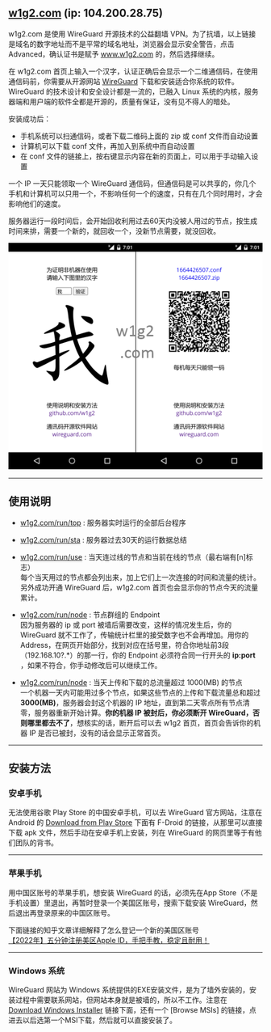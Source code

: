 <!---
- 👋 Hi, I’m @w1g2
- 👀 I’m interested in ...
- 🌱 I’m currently learning ...
- 💞️ I’m looking to collaborate on ...
- 📫 How to reach me ...


w1g2/w1g2 is a ✨ special ✨ repository because its `README.md` (this file) appears on your GitHub profile.
You can click the Preview link to take a look at your changes.
--->


[w1g2.com]: https://104.200.28.75 "w1g2.com"
[w1g2.com/run/top]: https://104.200.28.75/run/top "w1g2.com/run/top"
[w1g2.com/run/sta]: https://104.200.28.75/run/sta "w1g2.com/run/sta"
[w1g2.com/run/use]: https://104.200.28.75/run/use "w1g2.com/run/use"
[w1g2.com/run/node]: https://104.200.28.75/run/node "w1g2.com/run/node"
[wireguard]: https://wireguard.com/install "wireguard.com/install"

## [w1g2.com][] (ip: 104.200.28.75)
w1g2.com 是使用 WireGuard 开源技术的公益翻墙 VPN。为了抗墙，以上链接是域名的数字地址而不是平常的域名地址，浏览器会显示安全警告，点击 Advanced，确认证书是赋予 www.w1g2.com 的，然后选择继续。

在 w1g2.com 首页上输入一个汉字，认证正确后会显示一个二维通信码，在使用通信码前，你需要从开源网站 [WireGuard][] 下载和安装适合你系统的软件。 WireGuard 的技术设计和安全设计都是一流的，已融入 Linux 系统的内核，服务器端和用户端的软件全都是开源的，质量有保证，没有见不得人的暗处。

安装成功后：
* 手机系统可以扫通信码，或者下载二维码上面的 zip 或 conf 文件而自动设置
* 计算机可以下载 conf 文件，再加入到系统中而自动设置
* 在 conf 文件的链接上，按右键显示内容在新的页面上，可以用于手动输入设置

一个 IP 一天只能领取一个 WireGuard 通信码，但通信码是可以共享的，你几个手机和计算机可以只用一个，不影响任何一个的速度，只有在几个同时用时，才会影响他们的速度。

服务器运行一段时间后，会开始回收利用过去60天内没被人用过的节点，按生成时间来排，需要一个新的，就回收一个，没新节点需要，就没回收。

![w1g2](w1g2.png "w1g2.png")


---
## 使用说明
* [w1g2.com/run/top][] : 服务器实时运行的全部后台程序

* [w1g2.com/run/sta][] : 服务器过去30天的运行数据总结

* [w1g2.com/run/use][] : 当天连过线的节点和当前在线的节点（最右端有[n]标志） <br/>
每个当天用过的节点都会列出来，加上它们上一次连接的时间和流量的统计。另外成功开通 WireGuard 后，w1g2.com 首页也会显示你的节点今天的流量累计。

* [w1g2.com/run/node][] : 节点群组的 Endpoint <br/>
因为服务器的 ip 或 port 被墙后需要改变，这样的情况发生后，你的 WireGuard 就不工作了，传输统计栏里的接受数字也不会再增加。用你的 Address，在网页开始部分，找到对应在括号里，符合你地址前3段（192.168.10?.*）的那一行，你的 Endpoint 必须符合同一行开头的 __ip:port__ ，如果不符合，你手动修改后可以继续工作。

* [w1g2.com/run/node][] : 当天上传和下载的总流量超过 1000(MB) 的节点 <br/>
一个机器一天内可能用过多个节点，如果这些节点的上传和下载流量总和超过 __3000(MB)__，服务器会封这个机器的 IP 地址，直到第二天零点所有节点清零，服务器重新开始计算。__你的机器 IP 被封后，你必须断开 WireGuard，否则哪里都去不了__，想核实的话，断开后可以去 w1g2 首页，首页会告诉你的机器 IP 是否已被封，没有的话会显示正常首页。


---
## 安装方法

### 安卓手机
无法使用谷歌 Play Store 的中国安卓手机，可以去 WireGuard 官方网站，注意在 Android 的 [Download from Play Store][wireguard] 下面有 F-Droid 的链接，从那里可以直接下载 apk 文件，然后手动在安卓手机上安装，列在 WireGuard 的网页里等于有他们团队的背书。


---
### 苹果手机
用中国区账号的苹果手机，想安装 WireGuard 的话，必须先在App Store（不是手机设置）里退出，再暂时登录一个美国区账号，搜索下载安装 WireGuard，然后退出再登录原来的中国区账号。

下面链接的知乎文章详细解释了怎么登记一个新的美国区账号<br/>
[【2022年】五分钟注册美区Apple ID，手把手教，稳定且耐用！](https://zhuanlan.zhihu.com/p/367821925)


---
### Windows 系统
WireGuard 网站为 Windows 系统提供的EXE安装文件，是为了墙外安装的，安装过程中需要联系网站，但网站本身就是被墙的，所以不工作。注意在 [Download Windows Installer][wireguard] 链接下面，还有一个 [Browse MSIs] 的链接，点进去以后选第一个MSI下载，然后就可以直接安装了。
